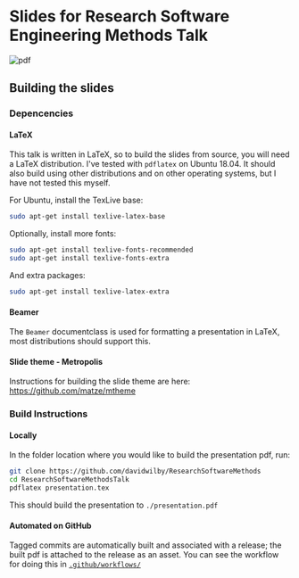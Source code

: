 # Slides for Research Software Engineering Methods Talk

![pdf](https://github.com/davidwilby/ResearchSoftwareMethods/actions/workflows/build_presentation_pdf.yml/badge.svg)

## Building the slides
### Depencencies
#### LaTeX
This talk is written in LaTeX, so to build the slides from source, you will need a LaTeX distribution. I've tested with `pdflatex` on Ubuntu 18.04. It should also build using other distributions and on other operating systems, but I have not tested this myself.

For Ubuntu, install the TexLive base:
```sh
sudo apt-get install texlive-latex-base
```

Optionally, install more fonts:
```sh
sudo apt-get install texlive-fonts-recommended
sudo apt-get install texlive-fonts-extra
```

And extra packages:
```sh
sudo apt-get install texlive-latex-extra
```

#### Beamer
The `Beamer` documentclass is used for formatting a presentation in LaTeX, most distributions should support this.

#### Slide theme - Metropolis
Instructions for building the slide theme are here: https://github.com/matze/mtheme

### Build Instructions
#### Locally
In the folder location where you would like to build the presentation pdf, run:
```sh
git clone https://github.com/davidwilby/ResearchSoftwareMethods
cd ResearchSoftwareMethodsTalk
pdflatex presentation.tex
```
This should build the presentation to `./presentation.pdf`

#### Automated on GitHub
Tagged commits are automatically built and associated with a release; the built pdf is attached to the release as an asset.
You can see the workflow for doing this in [`.github/workflows/`](/.github/workflows)
